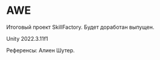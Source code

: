 # AWE
Итоговый проект SkillFactory. Будет доработан выпущен.

Unity 2022.3.11f1

Референсы: Алиен Шутер.
